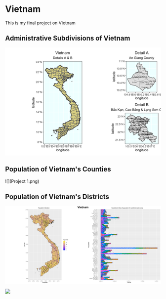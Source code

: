 # Vietnam 

This is my final project on Vietnam

## Administrative Subdivisions of Vietnam

![](details.png)

## Population of Vietnam's Counties

![](Project 1.png)

## Population of Vietnam's Districts

![](Vietnam_strech.png)

![](vnm_video.gif)

